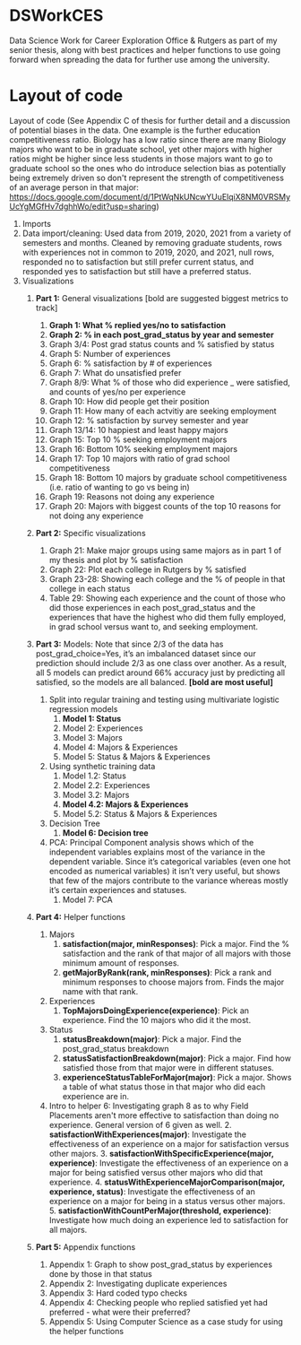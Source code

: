 # DSWorkCES
Data Science Work for Career Exploration Office &amp; Rutgers as part of my senior thesis, along with best practices and helper functions to use going forward when spreading the data for further use among the university.

# Layout of code

Layout of code (See Appendix C of thesis for further detail and a discussion of potential biases in the data. One example is the further education competitiveness ratio. Biology has a low ratio since there are many Biology majors who want to be in graduate school, yet other majors with higher ratios might be higher since less students in those majors want to go to graduate school so the ones who do introduce selection bias as potentially being extremely driven so don't represent the strength of competitiveness of an average person in that major: https://docs.google.com/document/d/1PtWqNkUNcwYUuElqiX8NM0VRSMyUcYgMGfHv7dghhWo/edit?usp=sharing)

1. Imports
2. Data import/cleaning: Used data from 2019, 2020, 2021 from a variety of semesters and months. Cleaned by removing graduate students, rows with experiences not in common to 2019, 2020, and 2021, null rows, responded no to satisfaction but still prefer current status, and responded yes to satisfaction but still have a preferred status.
3. Visualizations
    1. **Part 1:** General visualizations [bold are suggested biggest metrics to track]
        1. **Graph 1: What % replied yes/no to satisfaction**
        2. **Graph 2: % in each post_grad_status by year and semester**
        3. Graph 3/4: Post grad status counts and % satisfied by status
        4. Graph 5: Number of experiences
        5. Graph 6: % satisfaction by # of experiences
        6. Graph 7: What do unsatisfied prefer
        7. Graph 8/9: What % of those who did experience _ were satisfied, and counts of yes/no per experience
        8. Graph 10: How did people get their position
        9. Graph 11: How many of each actvitiy are seeking employment
        10. Graph 12: % satisfaction by survey semester and year
        11. Graph 13/14: 10 happiest and least happy majors
        12. Graph 15: Top 10 % seeking employment majors
        13. Graph 16: Bottom 10% seeking employment majors
        14. Graph 17: Top 10 majors with ratio of grad school competitiveness
        15. Graph 18: Bottom 10 majors by graduate school competitiveness (i.e. ratio of wanting to go vs being in)
        16. Graph 19: Reasons not doing any experience
        17. Graph 20: Majors with biggest counts of the top 10 reasons for not doing any experience
    2. **Part 2:** Specific visualizations
        1. Graph 21: Make major groups using same majors as in part 1 of my thesis and plot by % satisfaction
        2. Graph 22: Plot each college in Rutgers by % satisfied
        3. Graph 23-28: Showing each college and the % of people in that college in each status
        4. Table 29: Showing each experience and the count of those who did those experiences in each post_grad_status and the experiences that have the highest who did them fully employed, in grad school versus want to, and seeking employment.
    3. **Part 3:** Models: Note that since 2/3 of the data has post_grad_choice=Yes, it’s an imbalanced dataset since our prediction should include 2/3 as one class over another. As a result, all 5 models can predict around 66% accuracy just by predicting all satisfied, so the models are all balanced. ********************************************[bold are most useful]********************************************
        1. Split into regular training and testing using multivariate logistic regression models
            1. **Model 1: Status**
            2. Model 2: Experiences
            3. Model 3: Majors
            4. Model 4: Majors & Experiences
            5. Model 5: Status & Majors & Experiences
        2. Using synthetic training data
            1. Model 1.2: Status
            2. Model 2.2: Experiences
            3. Model 3.2: Majors
            4. **Model 4.2: Majors & Experiences**
            5. Model 5.2: Status & Majors & Experiences
        3. Decision Tree
            1. **Model 6: Decision tree**
        4. PCA: Principal Component analysis shows which of the independent variables explains most of the variance in the dependent variable. Since it’s categorical variables (even one hot encoded as numerical variables) it isn’t very useful, but shows that few of the majors contribute to the variance whereas mostly it’s certain experiences and statuses.
            1. Model 7: PCA
    4. ****************Part 4:**************** Helper functions
        1. Majors
            1. **satisfaction(major, minResponses)**: Pick a major. Find the % satisfaction and the rank of that major of all majors with those minimum amount of responses.
            2. **getMajorByRank(rank, minResponses)**: Pick a rank and minimum responses to choose majors from. Finds the major name with that rank.
        2. Experiences
            1. **TopMajorsDoingExperience(experience)**: Pick an experience. Find the 10 majors who did it the most.
        3. Status
            1. **statusBreakdown(major)**: Pick a major. Find the post_grad_status breakdown
            2. **statusSatisfactionBreakdown(major)**: Pick a major. Find how satisfied those from that major were in different statuses.
            3. **experienceStatusTableForMajor(major)**: Pick a major. Shows a table of what status those in that major who did each experience are in.
        5. Intro to helper 6: Investigating graph 8 as to why Field Placements aren't more effective to satisfaction than doing no experience. General version of 6 given as well.
            2. **satisfactionWithExperiences(major)**: Investigate the effectiveness of an experience on a major for satisfaction versus other majors.
            3. **satisfactionWithSpecificExperience(major, experience)**: Investigate the effectiveness of an experience on a major for being satisfied versus other majors who did that experience.
            4. **statusWithExperienceMajorComparison(major, experience, status)**: Investigate the effectiveness of an experience on a major for being in a status versus other majors.
            5. **satisfactionWithCountPerMajor(threshold, experience)**: Investigate how much doing an experience led to satisfaction for all majors.

    5. ****************Part 5:**************** Appendix functions
        1. Appendix 1: Graph to show post_grad_status by experiences done by those in that status
        2. Appendix 2: Investigating duplicate experiences
        3. Appendix 3: Hard coded typo checks
        4. Appendix 4: Checking people who replied satisfied yet had preferred - what were their preferred?
        5. Appendix 5: Using Computer Science as a case study for using the helper functions
